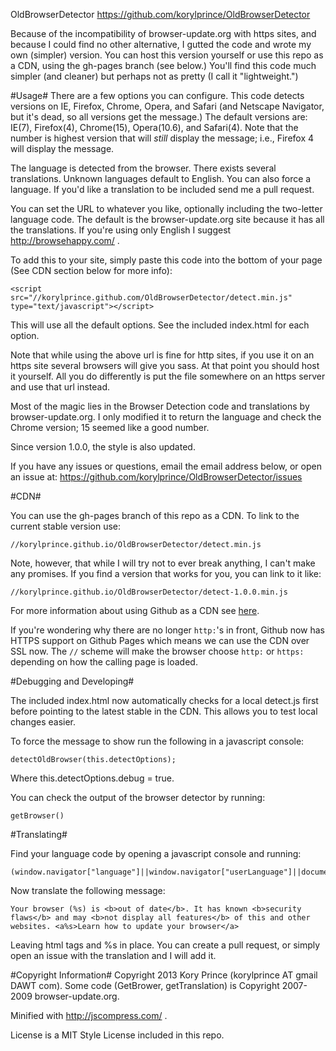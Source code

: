 OldBrowserDetector
https://github.com/korylprince/OldBrowserDetector

Because of the incompatibility of browser-update.org with https sites, and because I could find no other alternative, I gutted the code and wrote my own (simpler) version. You can host this version yourself or use this repo as a CDN, using the gh-pages branch (see below.) You'll find this code much simpler (and cleaner) but perhaps not as pretty (I call it "lightweight.")

#Usage#
There are a few options you can configure. This code detects versions on IE, Firefox, Chrome, Opera, and Safari (and Netscape Navigator, but it's dead, so all versions get the message.) The default versions are: IE(7), Firefox(4), Chrome(15), Opera(10.6), and Safari(4). Note that the number is highest version that will *still* display the message; i.e., Firefox 4 will display the message.

The language is detected from the browser. There exists several translations. Unknown languages default to English. You can also force a language. If you'd like a translation to be included send me a pull request.

You can set the URL to whatever you like, optionally including the two-letter language code. The default is the browser-update.org site because it has all the translations. If you're using only English I suggest http://browsehappy.com/ .

To add this to your site, simply paste this code into the bottom of your page (See CDN section below for more info):

    <script src="//korylprince.github.com/OldBrowserDetector/detect.min.js" type="text/javascript"></script>

This will use all the default options. See the included index.html for each option.

Note that while using the above url is fine for http sites, if you use it on an https site several browsers will give you sass. At that point you should host it yourself. All you do differently is put the file somewhere on an https server and use that url instead.

Most of the magic lies in the Browser Detection code and translations by browser-update.org. I only modified it to return the language and check the Chrome version; 15 seemed like a good number.

Since version 1.0.0, the style is also updated.

If you have any issues or questions, email the email address below, or open an issue at: https://github.com/korylprince/OldBrowserDetector/issues

#CDN#

You can use the gh-pages branch of this repo as a CDN. To link to the current stable version use:

    //korylprince.github.io/OldBrowserDetector/detect.min.js

Note, however, that while I will try not to ever break anything, I can't make any promises. If you find a version that works for you, you can link to it like:

    //korylprince.github.io/OldBrowserDetector/detect-1.0.0.min.js

For more information about using Github as a CDN see [here](http://code.lancepollard.com/github-as-a-cdn/).

If you're wondering why there are no longer `http:`'s in front, Github now has HTTPS support on Github Pages which means we can use the CDN over SSL now. The `//` scheme will make the browser choose `http:` or `https:` depending on how the calling page is loaded.

#Debugging and Developing#

The included index.html now automatically checks for a local detect.js first before pointing to the latest stable in the CDN. This allows you to test local changes easier.

To force the message to show run the following in a javascript console:

    detectOldBrowser(this.detectOptions);

Where this.detectOptions.debug = true.

You can check the output of the browser detector by running:

    getBrowser()

#Translating#

Find your language code by opening a javascript console and running:

    (window.navigator["language"]||window.navigator["userLanguage"]||document.documentElement.getAttribute("lang")||"en").substring(0,2)

Now translate the following message:

    Your browser (%s) is <b>out of date</b>. It has known <b>security flaws</b> and may <b>not display all features</b> of this and other websites. <a%s>Learn how to update your browser</a>

Leaving html tags and %s in place. You can create a pull request, or simply open an issue with the translation and I will add it.

#Copyright Information#
Copyright 2013 Kory Prince (korylprince AT gmail DAWT com). Some code (GetBrower, getTranslation) is Copyright 2007-2009 browser-update.org.

Minified with http://jscompress.com/ .

License is a MIT Style License included in this repo.
